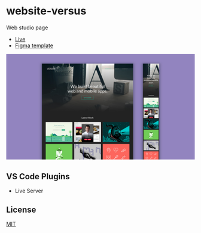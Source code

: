 # website-versus

Web studio page

- [Live](https://dddoog9.github.io/website-versus/)
- [Figma template](https://www.figma.com/file/goGP76H0kkqcSDaNPlWZyF/VERSUS?node-id=0%3A1)

![Website VERSUS](https://github.com/dddoog9/website-versus/raw/main/versus.jpg)

## VS Code Plugins

- Live Server

## License

[MIT](LICENSE.md)
